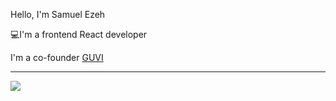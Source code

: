 <p>Hello, I'm Samuel Ezeh</p>
<p>💻I'm a frontend React developer</p>
<p>I'm a co-founder <a href = "https://log-reg-app-f8b34.web.app/ ">GUVI</a></p>

<hr/>
<img src="[ https://th.bing.com/th/id/OIP.v7PnyseE7SF7Zy463Duw_wHaEK?pid=ImgDet&rs=1](https://encrypted-tbn0.gstatic.com/images?q=tbn:ANd9GcQCLkVm6FwBFDhQja3QqHmUFIRCUl5H6eH63A&usqp=CAU)https://encrypted-tbn0.gstatic.com/images?q=tbn:ANd9GcQCLkVm6FwBFDhQja3QqHmUFIRCUl5H6eH63A&usqp=CAU" />


